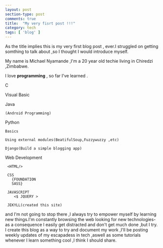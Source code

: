 ```yaml
---
layout: post
section-type: post
comments: true
title:  "My very fisrt post !!!"
category: tech
tags: [ 'blog' ]
---
```


As the title implies this is my very first blog post , ever.I struggled on getting somthing to talk about ,so I thought I would introduce myself.

My name is Michael Nyamande ,I'm a 20 year old techie living in Chiredzi ,Zimbabwe.

I love **programming** , so far I've learned .

C 

Visual Basic 

Java

    (Android Programming)

Python

    Basics

    Using external modules(BeatifulSoup,Fuzzywuzzy ,etc)
    
    Django(Build a simple blogging app)

Web Development

     <HTML/>

     CSS
       {FOUNDATION
       SASS}
     
     JAVASCRIPT
        <$ JQUERY >
     
     JEKYLL(created this site)


and I'm not going to stop there ,I always try to empower myself by learning new things.I'm constantly browsing the web looking for new technologies-
as a consequence I easily get distracted and don't get much done ,but I try. I create this blog as a way to try and document my work ,I'll be posting weekly updates 
of my escapadess in tech ,aswell as some tutorials whenever I learn something cool ,I think I should share.



